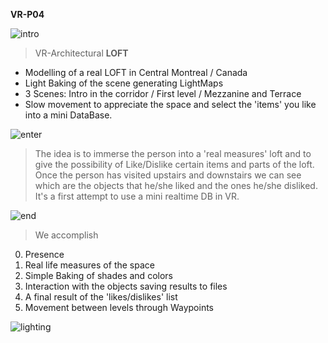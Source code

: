 **VR-P04**

![intro](https://cloud.githubusercontent.com/assets/17754060/21591884/9d82c258-d0de-11e6-9152-d9aeee6be9df.png)

> VR-Architectural **LOFT**

  * Modelling of a real LOFT in Central Montreal / Canada
  * Light Baking of the scene  generating LightMaps
  * 3 Scenes: Intro in the corridor / First level / Mezzanine and Terrace
  * Slow movement to appreciate the space and select the 'items' you like into a mini DataBase.
  
![enter](https://cloud.githubusercontent.com/assets/17754060/21591883/9d7fc51c-d0de-11e6-9523-2cffb43240e0.png)

> The idea is to immerse the person into a 'real measures' loft and to give the possibility of Like/Dislike certain
items and parts of the loft. Once the person has visited upstairs and downstairs we can see which are the objects
that he/she liked and the ones he/she disliked. It's a first attempt to use a mini realtime DB in VR.

![end](https://cloud.githubusercontent.com/assets/17754060/21591882/9d7a6658-d0de-11e6-8619-1becaa14994a.png)

> We accomplish

  0. Presence
  1. Real life measures of the space
  2. Simple Baking of shades and colors
  3. Interaction with the objects saving results to files
  4. A final result of the 'likes/dislikes' list
  5. Movement between levels through Waypoints
  
  ![lighting](https://cloud.githubusercontent.com/assets/17754060/21591881/9d58d97a-d0de-11e6-9112-0789f6765f2c.png)

